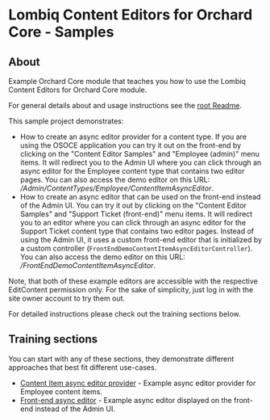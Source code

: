 # Lombiq Content Editors for Orchard Core - Samples

## About

Example Orchard Core module that teaches you how to use the Lombiq Content Editors for Orchard Core module.

For general details about and usage instructions see the [root Readme](../Readme.md).

This sample project demonstrates:

- How to create an async editor provider for a content type. If you are using the OSOCE application you can try it out on the front-end by clicking on the "Content Editor Samples" and "Employee (admin)" menu items. It will redirect you to the Admin UI where you can click through an async editor for the Employee content type that contains two editor pages. You can also access the demo editor on this URL: _/Admin/ContentTypes/Employee/ContentItemAsyncEditor_.
- How to create an async editor that can be used on the front-end instead of the Admin UI. You can try it out by clicking on the "Content Editor Samples" and "Support Ticket (front-end)" menu items. It will redirect you to an editor where you can click through an async editor for the Support Ticket content type that contains two editor pages. Instead of using the Admin UI, it uses a custom front-end editor that is initialized by a custom controller (`FrontEndDemoContentItemAsyncEditorController`). You can also access the demo editor on this URL: _/FrontEndDemoContentItemAsyncEditor_.

Note, that both of these example editors are accessible with the respective EditContent permission only. For the sake of simplicity, just log in with the site owner account to try them out.

For detailed instructions please check out the training sections below.

## Training sections

You can start with any of these sections, they demonstrate different approaches that best fit different use-cases.

- [Content Item async editor provider](Services/EmployeeAsyncEditorProvider.cs) - Example async editor provider for Employee content items.
- [Front-end async editor](Controllers/FrontEndDemoContentItemAsyncEditorController.cs) - Example async editor displayed on the front-end instead of the Admin UI.
